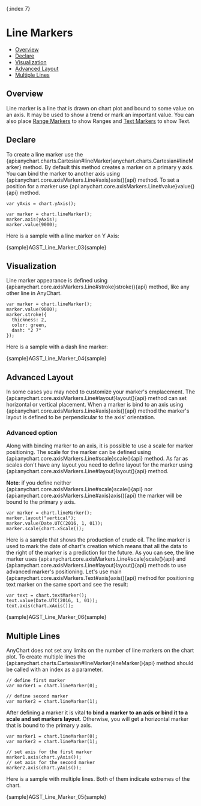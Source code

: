 {:index 7}
# Line Markers

* [Overview](#overview)
* [Declare](#declare)
* [Visualization](#visualization)
* [Advanced Layout](#advanced_layout)
* [Multiple Lines](#multiple_lines)

## Overview

Line marker is a line that is drawn on chart plot and bound to some value on an axis. It may be used to show a trend or mark an important value. You can also place [Range Markers](../Axes_and_Grids/Range_Markers) to show Ranges and [Text Markers](../Axes_and_Grids/Text_Markers) to show Text.

## Declare

To create a line marker use the {api:anychart.charts.Cartesian#lineMarker}anychart.charts.Cartesian#lineMarker} method. By default this method creates a marker on a primary y axis. You can bind the marker to another axis using {api:anychart.core.axisMarkers.Line#axis}axis(){api} method. To set a position for a marker use {api:anychart.core.axisMarkers.Line#value}value(){api} method.

```
var yAxis = chart.yAxis();
  
var marker = chart.lineMarker();
marker.axis(yAxis);
marker.value(9000);
```

Here is a sample with a line marker on Y Axis:

{sample}AGST\_Line\_Marker\_03{sample}

## Visualization

Line marker appearance is defined using {api:anychart.core.axisMarkers.Line#stroke}stroke(){api} method, like any other line in AnyChart.

```
var marker = chart.lineMarker();
marker.value(9000);
marker.stroke({
  thickness: 2,
  color: green,
  dash: "2 7"
});
```

Here is a sample with a dash line marker:

{sample}AGST\_Line\_Marker\_04{sample}

## Advanced Layout

In some cases you may need to customize your marker's emplacement. The {api:anychart.core.axisMarkers.Line#layout}layout(){api} method can set horizontal or vertical placement. When a marker is bind to an axis using {api:anychart.core.axisMarkers.Line#axis}axis(){api} method the marker's layout is defined to be perpendicular to the axis' orientation.

### Advanced option

Along with binding marker to an axis, it is possible to use a scale for marker positioning. The scale for the marker can be defined using {api:anychart.core.axisMarkers.Line#scale}scale(){api} method. As far as scales don't have any layout you need to define layout for the marker using {api:anychart.core.axisMarkers.Line#layout}layout(){api} method.  
  
**Note**: if you define neither {api:anychart.core.axisMarkers.Line#scale}scale(){api} nor {api:anychart.core.axisMarkers.Line#axis}axis(){api} the marker will be bound to the primary y axis.

```
var marker = chart.lineMarker();
marker.layout("vertical");
marker.value(Date.UTC(2016, 1, 01));
marker.scale(chart.xScale());
```

Here is a sample that shows the production of crude oil. The line marker is used to mark the date of chart's creation which means that all the data to the right of the marker is a prediction for the future. As you can see, the line marker uses {api:anychart.core.axisMarkers.Line#scale}scale(){api} and {api:anychart.core.axisMarkers.Line#layout}layout(){api} methods to use advanced marker's positioning. Let's use main {api:anychart.core.axisMarkers.Text#axis}axis(){api} method for positioning text marker on the same sport and see the result:

```
var text = chart.textMarker();
text.value(Date.UTC(2016, 1, 01));
text.axis(chart.xAxis());
```

{sample}AGST\_Line\_Marker\_06{sample}

## Multiple Lines

AnyChart does not set any limits on the number of line markers on the chart plot. To create multiple lines the 
{api:anychart.charts.Cartesian#lineMarker}lineMarker(){api} method should be called with an index as a parameter. 

```
// define first marker
var marker1 = chart.lineMarker(0);
  
// define second marker
var marker2 = chart.lineMarker(1);
```

After defining a marker it is vital **to bind a marker to an axis or bind it to a scale and set markers layout**. Otherwise, you will get a horizontal marker that is bound to the primary y axis.
  
```
var marker1 = chart.lineMarker(0);
var marker2 = chart.lineMarker(1);
  
// set axis for the first marker
marker1.axis(chart.yAxis());
// set axis for the second marker
marker2.axis(chart.yAxis());
```

Here is a sample with multiple lines. Both of them indicate extremes of the chart.

{sample}AGST\_Line\_Marker\_05{sample}
